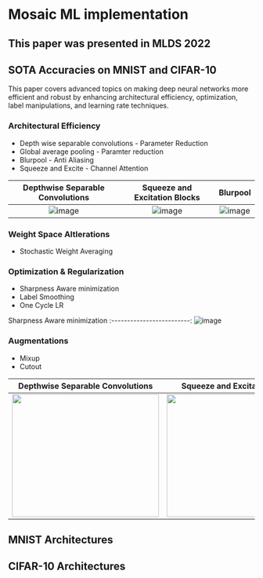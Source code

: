 # Mosaic ML implementation 

## This paper was presented in MLDS 2022
## SOTA Accuracies on MNIST and CIFAR-10 

This paper covers advanced topics on making deep neural networks more efficient and robust by enhancing architectural efficiency, optimization, label manipulations, and learning rate techniques.

### Architectural Efficiency
- Depth wise separable convolutions - Parameter Reduction
- Global average pooling - Paramter reduction
- Blurpool - Anti Aliasing
- Squeeze and Excite - Channel Attention

Depthwise Separable Convolutions|Squeeze and Excitation Blocks|Blurpool
:-------------------------:|:-------------------------:|:-------------------------:
![image](https://user-images.githubusercontent.com/48343095/147498710-c7c49d99-c156-4b21-8a28-0afe48c2bb2d.png) | ![image](https://user-images.githubusercontent.com/48343095/147498685-bbe2e3c8-6fac-4f16-9132-46931383ab86.png)|![image](https://user-images.githubusercontent.com/48343095/147498991-f4da12e8-d09a-45fd-810d-18aeb1ee7557.png)


### Weight Space Altlerations
- Stochastic Weight Averaging

### Optimization & Regularization
- Sharpness Aware minimization
- Label Smoothing
- One Cycle LR

Sharpness Aware minimization
:-------------------------:
![image](https://user-images.githubusercontent.com/48343095/147498698-33884aa8-8afa-4811-9761-d9060014506d.png)


### Augmentations
- Mixup
- Cutout

Depthwise Separable Convolutions|Squeeze and Excitation Blocks
:-------------------------:|:-------------------------:
<img src="https://user-images.githubusercontent.com/48343095/147499358-1481a720-8e92-4a04-982f-414b068a9bb6.png" width="300"  height = "250"/> | <img src="https://user-images.githubusercontent.com/48343095/147499507-fbeba322-7a41-48c8-860d-e128ba54bb0c.jpg" width="300"  height = "250"/>


## MNIST Architectures
## CIFAR-10 Architectures
